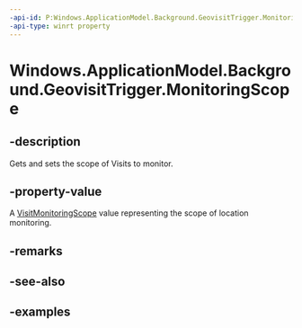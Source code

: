 ```yaml
---
-api-id: P:Windows.ApplicationModel.Background.GeovisitTrigger.MonitoringScope
-api-type: winrt property
---
```


<!-- Property syntax.
public VisitMonitoringScope MonitoringScope { get;  set; }
-->

# Windows.ApplicationModel.Background.GeovisitTrigger.MonitoringScope

## -description
Gets and sets the scope of Visits to monitor.

## -property-value
A [VisitMonitoringScope](/uwp/api/windows.devices.geolocation.visitmonitoringscope) value representing the scope of location monitoring.

## -remarks

## -see-also

## -examples

